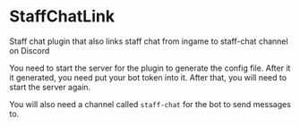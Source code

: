 # StaffChatLink
Staff chat plugin that also links staff chat from ingame to staff-chat channel on Discord

You need to start the server for the plugin to generate the config file. After it it generated, you need put your bot token into it.
After that, you will need to start the server again.

You will also need a channel called `staff-chat` for the bot to send messages to.
